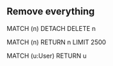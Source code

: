 Remove everything
-----------------
MATCH (n) DETACH DELETE n

MATCH (n) RETURN n LIMIT 2500

MATCH (u:User) RETURN u
